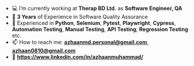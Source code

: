 - 💻 I’m currently working at **Therap BD Ltd.** as **Software Engineer, QA**
- 📆 **3 Years** of Experience in Software Quality Assurance
- 📝 Experienced in **Python**, **Selenium**, **Pytest**, **Playwright**, **Cypress**, **Automation Testing**, **Manual Testing**, **API Testing**, **Regression Testing** etc.
- 📫 How to reach me: **azhaanmd.personal@gmail.com**, **azhaan0810@gmail.com**
- 🔗 **https://www.linkedin.com/in/azhaanmuhammad/**
